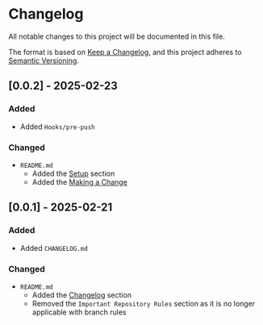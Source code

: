 # Changelog

All notable changes to this project will be documented in this file.

The format is based on [Keep a Changelog](https://keepachangelog.com/en/1.1.0/),
and this project adheres to [Semantic Versioning](https://semver.org/spec/v2.0.0.html).

## [0.0.2] - 2025-02-23

### Added

- Added `Hooks/pre-push`

### Changed

- `README.md`
  - Added the [Setup](README.md/#setup) section
  - Added the [Making a Change](README.md/#making-a-change)

## [0.0.1] - 2025-02-21

### Added

- Added `CHANGELOG.md`

### Changed

- `README.md`
  - Added the [Changelog](README.md/#changelog) section
  - Removed the `Important Repository Rules` section as it is no longer applicable with branch rules

<!-- [0.0.1]: <RELEASE_URL> -->